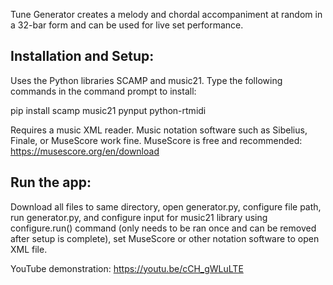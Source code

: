 Tune Generator creates a melody and chordal accompaniment at random in a 32-bar form and can be used for live set performance. 

## Installation and Setup:

Uses the Python libraries SCAMP and music21. Type the following commands in the command prompt to install: 

pip install scamp music21 pynput python-rtmidi

Requires a music XML reader. Music notation software such as Sibelius, Finale, or MuseScore work fine. MuseScore is free and recommended: https://musescore.org/en/download

## Run the app:

Download all files to same directory, open generator.py, configure file path, run generator.py, and configure input for music21 library using configure.run() command (only needs to be ran once and can be removed after setup is complete), set MuseScore or other notation software to open XML file.

YouTube demonstration: https://youtu.be/cCH_gWLuLTE
